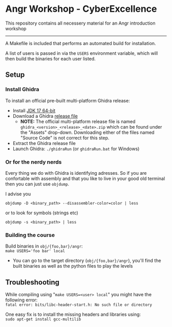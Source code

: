 # Angr Workshop - CyberExcellence
This repository contains all necessery material for an Angr introduction workshop 

---

A Makefile is included that performs an automated build for installation.

A list of users is passed in via the `USERS` environment variable, which will then build the binaries for each user listed.

## Setup
### Install Ghidra
To install an official pre-built multi-platform Ghidra release:  
* Install [JDK 17 64-bit](https://adoptium.net/temurin/releases)
* Download a Ghidra [release file](https://github.com/NationalSecurityAgency/ghidra/releases)
  - **NOTE:** The official multi-platform release file is named 
    `ghidra_<version>_<release>_<date>.zip` which can be found under the "Assets" drop-down.
    Downloading either of the files named "Source Code" is not correct for this step.
* Extract the Ghidra release file
* Launch Ghidra: `./ghidraRun` (or `ghidraRun.bat` for Windows)
### Or for the nerdy nerds
Every thing we do with Ghidra is identifying adresses. So if you are confortable with assembly and that you like to live in your good old terminal then you can just use `objdump`.

I advise you
```console
objdump -D <binary_path> --disassembler-color=color | less
```
or to look for symbols (strings etc)
```console
objdump -s <binary_path> | less
```

### Building the course
Build binaries in `obj/{foo,bar}/angr`: <br>
  ```make USERS='foo bar' local```

* You can go to the target directory (`obj/{foo,bar}/angr`), you'll find the built binaries as well as the python files to play the levels

## Troubleshooting
While compiling using "`make USERS=<user> local`" you might have the following error: <br>
`fatal error: bits/libc-header-start.h: No such file or directory`

One easy fix is to install the missing headers and libraries using: <br>
  ```sudo apt-get install gcc-multilib```

